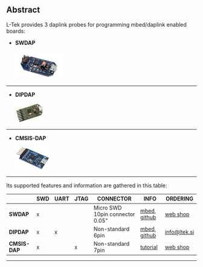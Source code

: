 ## Abstract


L-Tek provides 3 daplink probes for programming mbed/daplink enabled boards:


* **SWDAP**

  ![](docs/img/cmsis-dap/swdap.png)
  

- - -


* **DIPDAP** 

  ![](docs/img/cmsis-dap/dipdap.jpg)


- - -


* **CMSIS-DAP**

  ![](docs/img/cmsis-dap/cmsisdap2.png)
  

- - -


Its supported features and information are gathered in this table:

|               | SWD | UART | JTAG | CONNECTOR                        | INFO                                                                                                                                                                    | ORDERING                                                       |
|---------------|-----|------|------|----------------------------------|-------------------------------------------------------------------------------------------------------------------------------------------------------------------------|----------------------------------------------------------------|
| **SWDAP**     | x   |      |      | Micro SWD 10pin connector 0.05"  | [mbed](https://os.mbed.com/platforms/SWDAP-LPC11U35/), [github](https://github.com/ARMmbed/mbed-HDK/tree/master/Production%20Design%20Projects/ARM-mbed/DAPLink/SWDAP)   |  [web shop](https://l-tek.si/web-shop/l-tek-swdap-interface/)  |
| **DIPDAP**    | x   | x    |      | Non-standard 6pin               | [mbed](https://os.mbed.com/platforms/DIPDAP-LPC11U35/), [github](https://github.com/ARMmbed/mbed-HDK/tree/master/Production%20Design%20Projects/ARM-mbed/DAPLink/DIPDAP) | info@ltek.si                                                   |
| **CMSIS-DAP** | x   |      | x    | Non-standard 7pin                | [tutorial](docs/cmsis-dap.md)                                                                                                                                                                  |  [web shop](https://l-tek.si/web-shop/cmsis-dap-debug-probe/)  |


- - -
